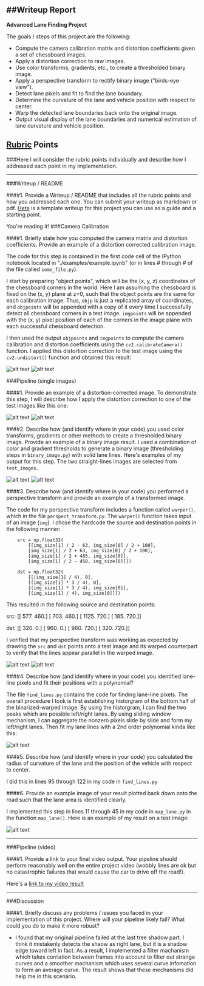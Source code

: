 ##Writeup Report
---

**Advanced Lane Finding Project**

The goals / steps of this project are the following:

* Compute the camera calibration matrix and distortion coefficients given a set of chessboard images.
* Apply a distortion correction to raw images.
* Use color transforms, gradients, etc., to create a thresholded binary image.
* Apply a perspective transform to rectify binary image ("birds-eye view").
* Detect lane pixels and fit to find the lane boundary.
* Determine the curvature of the lane and vehicle position with respect to center.
* Warp the detected lane boundaries back onto the original image.
* Output visual display of the lane boundaries and numerical estimation of lane curvature and vehicle position.

[//]: # (Image References)

[image1]: ./camera_cal/calibration3.jpg "Original"
[image11]: ./output_images/calibration3.jpg "Undistorted"
[image2]: ./test_images/test1.jpg "Original"
[image22]: ./output_images/undist_test1.jpg "Undistorted"
[image3]: ./output_images/straight_lines1.jpg "Straight lines Example 1"
[image33]: ./output_images/straight_lines2.jpg "Straight lines Example 2"
[image4]: ./output_images/tag_straight_lines1.jpg "Unwarp Example"
[image44]: ./output_images/warped_straight_lines1.jpg "Warp Example"
[image5]: ./output_images/bin_warp_fit_test1.jpg "Fit Visual"
[image6]: ./output_images/mapped_test3.jpg "Output"
[video1]: ./output_images/project_video_output.mp4 "Video"

## [Rubric](https://review.udacity.com/#!/rubrics/571/view) Points
###Here I will consider the rubric points individually and describe how I addressed each point in my implementation.  

---
###Writeup / README

####1. Provide a Writeup / README that includes all the rubric points and how you addressed each one.  You can submit your writeup as markdown or pdf.  [Here](https://github.com/udacity/CarND-Advanced-Lane-Lines/blob/master/writeup_template.md) is a template writeup for this project you can use as a guide and a starting point.  

You're reading it!
###Camera Calibration

####1. Briefly state how you computed the camera matrix and distortion coefficients. Provide an example of a distortion corrected calibration image.

The code for this step is contained in the first code cell of the IPython notebook located in "./examples/example.ipynb" (or in lines # through # of the file called `some_file.py`).  

I start by preparing "object points", which will be the (x, y, z) coordinates of the chessboard corners in the world. Here I am assuming the chessboard is fixed on the (x, y) plane at z=0, such that the object points are the same for each calibration image.  Thus, `objp` is just a replicated array of coordinates, and `objpoints` will be appended with a copy of it every time I successfully detect all chessboard corners in a test image.  `imgpoints` will be appended with the (x, y) pixel position of each of the corners in the image plane with each successful chessboard detection.  

I then used the output `objpoints` and `imgpoints` to compute the camera calibration and distortion coefficients using the `cv2.calibrateCamera()` function.  I applied this distortion correction to the test image using the `cv2.undistort()` function and obtained this result: 

![alt text][image1]
![alt text][image11]

###Pipeline (single images)

####1. Provide an example of a distortion-corrected image.
To demonstrate this step, I will describe how I apply the distortion correction to one of the test images like this one:

![alt text][image2]
![alt text][image22]

####2. Describe how (and identify where in your code) you used color transforms, gradients or other methods to create a thresholded binary image.  Provide an example of a binary image result.
I used a combination of color and gradient thresholds to generate a binary image (thresholding steps  in `binary_image.py`) with solid lane lines.  Here's examples of my output for this step. The two straight-lines images are selected from `test_images`.

![alt text][image3]
![alt text][image33]

####3. Describe how (and identify where in your code) you performed a perspective transform and provide an example of a transformed image.

The code for my perspective transform includes a function called `warper()`, which in the file `perspect_transform.py`. The `warper()` function takes input of an image (`img`). I chose the hardcode the source and destination points in the following manner:

```
	src = np.float32(
		[[img_size[1] / 2 - 63, img_size[0] / 2 + 100],
		[img_size[1] / 2 + 63, img_size[0] / 2 + 100],
		[img_size[1] / 2 + 485, img_size[0]],
		[img_size[1] / 2 - 450, img_size[0]]])

	dst = np.float32(
    	[[(img_size[1] / 4), 0],
    	[(img_size[1] * 3 / 4), 0],
    	[(img_size[1] * 3 / 4), img_size[0]],
    	[(img_size[1] / 4), img_size[0]]])
```
This resulted in the following source and destination points:

src: [[  577.   460.]
 [  703.   460.]
 [ 1125.   720.]
 [  185.   720.]]

dst: [[ 320.    0.]
 [ 960.    0.]
 [ 960.  720.]
 [ 320.  720.]]

I verified that my perspective transform was working as expected by drawing the `src` and `dst` points onto a test image and its warped counterpart to verify that the lines appear parallel in the warped image.

![alt text][image4]
![alt text][image44]

####4. Describe how (and identify where in your code) you identified lane-line pixels and fit their positions with a polynomial?

The file `find_lines.py` contains the code for finding lane-line pixels. The overall procedure I took is first establishing historgram of the bottom half of the binarized-warped image. By using the historgram, I can find the two peaks which are possible left/right lanes. By using sliding window mechanism, I can aggregate the nonzero pixels slide by slide and form my left/right lanes. Then fit my lane lines with a 2nd order polynomial kinda like this:

![alt text][image5]

####5. Describe how (and identify where in your code) you calculated the radius of curvature of the lane and the position of the vehicle with respect to center.

I did this in lines 95 through 122 in my code in `find_lines.py`

####6. Provide an example image of your result plotted back down onto the road such that the lane area is identified clearly.

I implemented this step in lines 11 through 45 in my code in `map_lane.py` in the function `map_lane()`.  Here is an example of my result on a test image:

![alt text][image6]

---

###Pipeline (video)

####1. Provide a link to your final video output.  Your pipeline should perform reasonably well on the entire project video (wobbly lines are ok but no catastrophic failures that would cause the car to drive off the road!).

Here's a [link to my video result](./output_images/project_video_output.mp4)

---

###Discussion

####1. Briefly discuss any problems / issues you faced in your implementation of this project.  Where will your pipeline likely fail?  What could you do to make it more robust?

* I found that my original pipeline failed at the last tree shadow part. I think it mistakenly detects the shaow as right lane, but it is a shadow edge toward left in fact. As a result, I implemented a filter machanism which takes corrlation between frames into account to filter out strange curves and a smoother machanism which uses several curve infomation to form an average curve. The result shows that these mechanisms did help me in this scenario.

